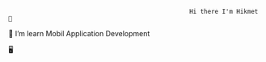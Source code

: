                                                       Hi there I'm Hikmet 👋

🔭 I’m learn Mobil Application Development 

🖥️

<!---
HejiKaGH/HejiKaGH is a ✨ special ✨ repository because its `README.md` (this file) appears on your GitHub profile.
You can click the Preview link to take a look at your changes.
--->
